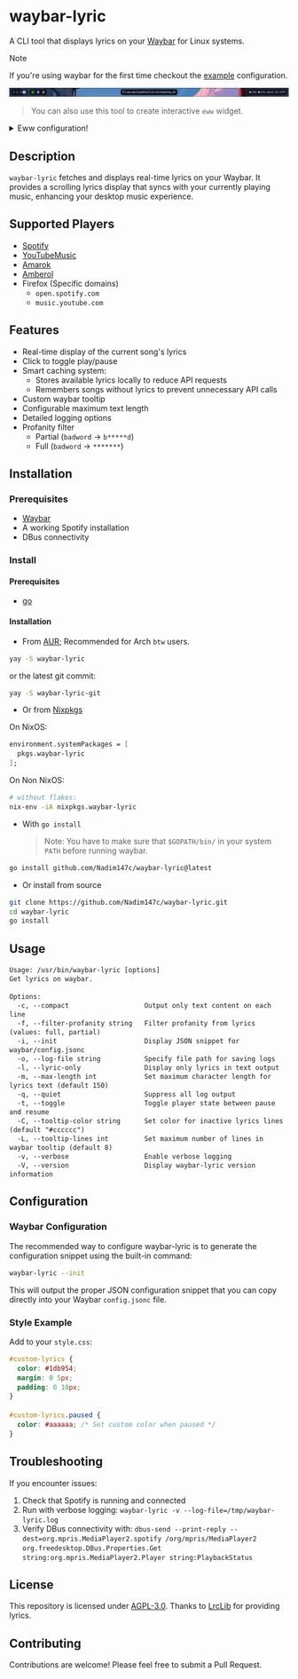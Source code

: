# waybar-lyric

A CLI tool that displays lyrics on your
[Waybar](https://github.com/Alexays/Waybar) for Linux systems.

> [!NOTE]  
> If you're using waybar for the first time checkout the [example](./example/waybar/) configuration.

![Example](./example/waybar/screenshot.png)

> You can also use this tool to create interactive `eww` widget.

<details>
  <summary>Eww configuration!</summary>

Checkout the [example](./example/eww/) configuration.

![Example](./example/eww/screenshot.png)

</details>

## Description

`waybar-lyric` fetches and displays real-time lyrics on your Waybar. It provides a
scrolling lyrics display that syncs with your currently playing music, enhancing your
desktop music experience.

## Supported Players

- [Spotify](https://spotify.com)
- [YouTubeMusic](https://github.com/th-ch/youtube-music)
- [Amarok](https://amarok.kde.org/)
- [Amberol](https://apps.gnome.org/en/Amberol/)
- Firefox (Specific domains)
  - `open.spotify.com`
  - `music.youtube.com`

## Features

- Real-time display of the current song's lyrics
- Click to toggle play/pause
- Smart caching system:
  - Stores available lyrics locally to reduce API requests
  - Remembers songs without lyrics to prevent unnecessary API calls
- Custom waybar tooltip
- Configurable maximum text length
- Detailed logging options
- Profanity filter
  - Partial (`badword` -> `b*****d`)
  - Full (`badword` -> `*******`)

## Installation

### Prerequisites

- [Waybar](https://github.com/Alexays/Waybar)
- A working Spotify installation
- DBus connectivity

### Install

#### Prerequisites

- [go](https://go.dev/)

#### Installation

- From [AUR](https://aur.archlinux.org/packages); Recommended for Arch `btw` users.

```bash
yay -S waybar-lyric
```

or the latest git commit:

```bash
yay -S waybar-lyric-git
```

- Or from [Nixpkgs](https://github.com/NixOS/nixpkgs)

On NixOS:

```nix
environment.systemPackages = [
  pkgs.waybar-lyric
];
```

On Non NixOS:

```bash
# without flakes:
nix-env -iA nixpkgs.waybar-lyric
```

- With `go install`
  > Note: You have to make sure that `$GOPATH/bin/` in your system `PATH` before
  > running waybar.

```bash
go install github.com/Nadim147c/waybar-lyric@latest
```

- Or install from source

```bash
git clone https://github.com/Nadim147c/waybar-lyric.git
cd waybar-lyric
go install
```

## Usage

```
Usage: /usr/bin/waybar-lyric [options]
Get lyrics on waybar.

Options:
  -c, --compact                   Output only text content on each line
  -f, --filter-profanity string   Filter profanity from lyrics (values: full, partial)
  -i, --init                      Display JSON snippet for waybar/config.jsonc
  -o, --log-file string           Specify file path for saving logs
  -l, --lyric-only                Display only lyrics in text output
  -m, --max-length int            Set maximum character length for lyrics text (default 150)
  -q, --quiet                     Suppress all log output
  -t, --toggle                    Toggle player state between pause and resume
  -C, --tooltip-color string      Set color for inactive lyrics lines (default "#cccccc")
  -L, --tooltip-lines int         Set maximum number of lines in waybar tooltip (default 8)
  -v, --verbose                   Enable verbose logging
  -V, --version                   Display waybar-lyric version information
```

## Configuration

### Waybar Configuration

The recommended way to configure waybar-lyric is to generate the configuration
snippet using the built-in command:

```bash
waybar-lyric --init
```

This will output the proper JSON configuration snippet that you can copy directly
into your Waybar `config.jsonc` file.

### Style Example

Add to your `style.css`:

```css
#custom-lyrics {
  color: #1db954;
  margin: 0 5px;
  padding: 0 10px;
}

#custom-lyrics.paused {
  color: #aaaaaa; /* Set custom color when paused */
}
```

## Troubleshooting

If you encounter issues:

1. Check that Spotify is running and connected
2. Run with verbose logging: `waybar-lyric -v --log-file=/tmp/waybar-lyric.log`
3. Verify DBus connectivity with: `dbus-send --print-reply --dest=org.mpris.MediaPlayer2.spotify /org/mpris/MediaPlayer2 org.freedesktop.DBus.Properties.Get string:org.mpris.MediaPlayer2.Player string:PlaybackStatus`

## License

This repository is licensed under [AGPL-3.0](./LICENSE). Thanks to
[LrcLib](https://lrclib.net/) for providing lyrics.

## Contributing

Contributions are welcome! Please feel free to submit a Pull Request.
